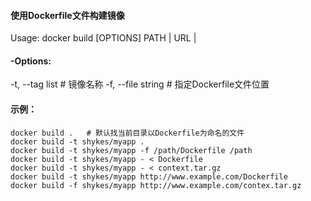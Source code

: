 #### 使用Dockerfile文件构建镜像
Usage:  docker build [OPTIONS] PATH | URL |

#### -Options:
-t, --tag list  # 镜像名称
-f, --file string  # 指定Dockerfile文件位置


#### 示例：
```
docker build .   # 默认找当前目录以Dockerfile为命名的文件
docker build -t shykes/myapp .
docker build -t shykes/myapp -f /path/Dockerfile /path
docker build -t shykes/myapp - < Dockerfile
docker build -t shykes/myapp - < context.tar.gz
docker build -t shykes/myapp http://www.example.com/Dockerfile
docker build -f shykes/myapp http://www.example.com/contex.tar.gz
```
